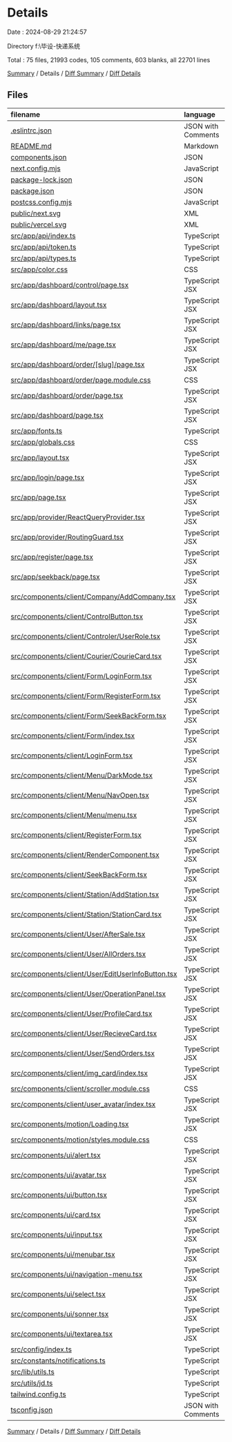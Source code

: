 # Details

Date : 2024-08-29 21:24:57

Directory f:\\毕设-快递系统

Total : 75 files,  21993 codes, 105 comments, 603 blanks, all 22701 lines

[Summary](results.md) / Details / [Diff Summary](diff.md) / [Diff Details](diff-details.md)

## Files
| filename | language | code | comment | blank | total |
| :--- | :--- | ---: | ---: | ---: | ---: |
| [.eslintrc.json](/.eslintrc.json) | JSON with Comments | 3 | 0 | 1 | 4 |
| [README.md](/README.md) | Markdown | 23 | 0 | 14 | 37 |
| [components.json](/components.json) | JSON | 17 | 0 | 0 | 17 |
| [next.config.mjs](/next.config.mjs) | JavaScript | 2 | 1 | 2 | 5 |
| [package-lock.json](/package-lock.json) | JSON | 13,895 | 0 | 1 | 13,896 |
| [package.json](/package.json) | JSON | 62 | 0 | 1 | 63 |
| [postcss.config.mjs](/postcss.config.mjs) | JavaScript | 6 | 1 | 2 | 9 |
| [public/next.svg](/public/next.svg) | XML | 1 | 0 | 0 | 1 |
| [public/vercel.svg](/public/vercel.svg) | XML | 1 | 0 | 0 | 1 |
| [src/app/api/index.ts](/src/app/api/index.ts) | TypeScript | 49 | 0 | 5 | 54 |
| [src/app/api/token.ts](/src/app/api/token.ts) | TypeScript | 33 | 0 | 6 | 39 |
| [src/app/api/types.ts](/src/app/api/types.ts) | TypeScript | 13 | 0 | 3 | 16 |
| [src/app/color.css](/src/app/color.css) | CSS | 109 | 0 | 4 | 113 |
| [src/app/dashboard/control/page.tsx](/src/app/dashboard/control/page.tsx) | TypeScript JSX | 56 | 0 | 4 | 60 |
| [src/app/dashboard/layout.tsx](/src/app/dashboard/layout.tsx) | TypeScript JSX | 33 | 0 | 4 | 37 |
| [src/app/dashboard/links/page.tsx](/src/app/dashboard/links/page.tsx) | TypeScript JSX | 50 | 0 | 4 | 54 |
| [src/app/dashboard/me/page.tsx](/src/app/dashboard/me/page.tsx) | TypeScript JSX | 10 | 0 | 3 | 13 |
| [src/app/dashboard/order/[slug]/page.tsx](/src/app/dashboard/order/%5Bslug%5D/page.tsx) | TypeScript JSX | 40 | 5 | 8 | 53 |
| [src/app/dashboard/order/page.module.css](/src/app/dashboard/order/page.module.css) | CSS | 0 | 0 | 1 | 1 |
| [src/app/dashboard/order/page.tsx](/src/app/dashboard/order/page.tsx) | TypeScript JSX | 17 | 0 | 3 | 20 |
| [src/app/dashboard/page.tsx](/src/app/dashboard/page.tsx) | TypeScript JSX | 4 | 0 | 2 | 6 |
| [src/app/fonts.ts](/src/app/fonts.ts) | TypeScript | 254 | 36 | 37 | 327 |
| [src/app/globals.css](/src/app/globals.css) | CSS | 206 | 0 | 21 | 227 |
| [src/app/layout.tsx](/src/app/layout.tsx) | TypeScript JSX | 40 | 1 | 6 | 47 |
| [src/app/login/page.tsx](/src/app/login/page.tsx) | TypeScript JSX | 9 | 0 | 3 | 12 |
| [src/app/page.tsx](/src/app/page.tsx) | TypeScript JSX | 8 | 0 | 1 | 9 |
| [src/app/provider/ReactQueryProvider.tsx](/src/app/provider/ReactQueryProvider.tsx) | TypeScript JSX | 9 | 0 | 5 | 14 |
| [src/app/provider/RoutingGuard.tsx](/src/app/provider/RoutingGuard.tsx) | TypeScript JSX | 12 | 0 | 5 | 17 |
| [src/app/register/page.tsx](/src/app/register/page.tsx) | TypeScript JSX | 9 | 0 | 2 | 11 |
| [src/app/seekback/page.tsx](/src/app/seekback/page.tsx) | TypeScript JSX | 9 | 0 | 2 | 11 |
| [src/components/client/Company/AddCompany.tsx](/src/components/client/Company/AddCompany.tsx) | TypeScript JSX | 200 | 0 | 2 | 202 |
| [src/components/client/ControlButton.tsx](/src/components/client/ControlButton.tsx) | TypeScript JSX | 67 | 0 | 4 | 71 |
| [src/components/client/Controler/UserRole.tsx](/src/components/client/Controler/UserRole.tsx) | TypeScript JSX | 75 | 0 | 6 | 81 |
| [src/components/client/Courier/CourieCard.tsx](/src/components/client/Courier/CourieCard.tsx) | TypeScript JSX | 317 | 1 | 13 | 331 |
| [src/components/client/Form/LoginForm.tsx](/src/components/client/Form/LoginForm.tsx) | TypeScript JSX | 178 | 1 | 3 | 182 |
| [src/components/client/Form/RegisterForm.tsx](/src/components/client/Form/RegisterForm.tsx) | TypeScript JSX | 355 | 3 | 9 | 367 |
| [src/components/client/Form/SeekBackForm.tsx](/src/components/client/Form/SeekBackForm.tsx) | TypeScript JSX | 314 | 2 | 8 | 324 |
| [src/components/client/Form/index.tsx](/src/components/client/Form/index.tsx) | TypeScript JSX | 76 | 0 | 6 | 82 |
| [src/components/client/LoginForm.tsx](/src/components/client/LoginForm.tsx) | TypeScript JSX | 178 | 1 | 3 | 182 |
| [src/components/client/Menu/DarkMode.tsx](/src/components/client/Menu/DarkMode.tsx) | TypeScript JSX | 65 | 0 | 3 | 68 |
| [src/components/client/Menu/NavOpen.tsx](/src/components/client/Menu/NavOpen.tsx) | TypeScript JSX | 55 | 0 | 3 | 58 |
| [src/components/client/Menu/menu.tsx](/src/components/client/Menu/menu.tsx) | TypeScript JSX | 284 | 0 | 5 | 289 |
| [src/components/client/RegisterForm.tsx](/src/components/client/RegisterForm.tsx) | TypeScript JSX | 355 | 3 | 9 | 367 |
| [src/components/client/RenderComponent.tsx](/src/components/client/RenderComponent.tsx) | TypeScript JSX | 24 | 0 | 2 | 26 |
| [src/components/client/SeekBackForm.tsx](/src/components/client/SeekBackForm.tsx) | TypeScript JSX | 314 | 2 | 8 | 324 |
| [src/components/client/Station/AddStation.tsx](/src/components/client/Station/AddStation.tsx) | TypeScript JSX | 201 | 0 | 3 | 204 |
| [src/components/client/Station/StationCard.tsx](/src/components/client/Station/StationCard.tsx) | TypeScript JSX | 166 | 0 | 7 | 173 |
| [src/components/client/User/AfterSale.tsx](/src/components/client/User/AfterSale.tsx) | TypeScript JSX | 49 | 0 | 2 | 51 |
| [src/components/client/User/AllOrders.tsx](/src/components/client/User/AllOrders.tsx) | TypeScript JSX | 49 | 0 | 2 | 51 |
| [src/components/client/User/EditUserInfoButton.tsx](/src/components/client/User/EditUserInfoButton.tsx) | TypeScript JSX | 212 | 0 | 6 | 218 |
| [src/components/client/User/OperationPanel.tsx](/src/components/client/User/OperationPanel.tsx) | TypeScript JSX | 94 | 0 | 2 | 96 |
| [src/components/client/User/ProfileCard.tsx](/src/components/client/User/ProfileCard.tsx) | TypeScript JSX | 206 | 10 | 8 | 224 |
| [src/components/client/User/RecieveCard.tsx](/src/components/client/User/RecieveCard.tsx) | TypeScript JSX | 115 | 1 | 5 | 121 |
| [src/components/client/User/SendOrders.tsx](/src/components/client/User/SendOrders.tsx) | TypeScript JSX | 540 | 1 | 15 | 556 |
| [src/components/client/img_card/index.tsx](/src/components/client/img_card/index.tsx) | TypeScript JSX | 37 | 0 | 5 | 42 |
| [src/components/client/scroller.module.css](/src/components/client/scroller.module.css) | CSS | 666 | 34 | 65 | 765 |
| [src/components/client/user_avatar/index.tsx](/src/components/client/user_avatar/index.tsx) | TypeScript JSX | 34 | 0 | 4 | 38 |
| [src/components/motion/Loading.tsx](/src/components/motion/Loading.tsx) | TypeScript JSX | 64 | 0 | 13 | 77 |
| [src/components/motion/styles.module.css](/src/components/motion/styles.module.css) | CSS | 784 | 1 | 124 | 909 |
| [src/components/ui/alert.tsx](/src/components/ui/alert.tsx) | TypeScript JSX | 53 | 0 | 7 | 60 |
| [src/components/ui/avatar.tsx](/src/components/ui/avatar.tsx) | TypeScript JSX | 44 | 0 | 7 | 51 |
| [src/components/ui/button.tsx](/src/components/ui/button.tsx) | TypeScript JSX | 52 | 0 | 7 | 59 |
| [src/components/ui/card.tsx](/src/components/ui/card.tsx) | TypeScript JSX | 82 | 0 | 9 | 91 |
| [src/components/ui/input.tsx](/src/components/ui/input.tsx) | TypeScript JSX | 21 | 0 | 5 | 26 |
| [src/components/ui/menubar.tsx](/src/components/ui/menubar.tsx) | TypeScript JSX | 217 | 0 | 20 | 237 |
| [src/components/ui/navigation-menu.tsx](/src/components/ui/navigation-menu.tsx) | TypeScript JSX | 115 | 0 | 12 | 127 |
| [src/components/ui/select.tsx](/src/components/ui/select.tsx) | TypeScript JSX | 146 | 0 | 15 | 161 |
| [src/components/ui/sonner.tsx](/src/components/ui/sonner.tsx) | TypeScript JSX | 26 | 0 | 6 | 32 |
| [src/components/ui/textarea.tsx](/src/components/ui/textarea.tsx) | TypeScript JSX | 20 | 0 | 5 | 25 |
| [src/config/index.ts](/src/config/index.ts) | TypeScript | 9 | 0 | 1 | 10 |
| [src/constants/notifications.ts](/src/constants/notifications.ts) | TypeScript | 17 | 0 | 5 | 22 |
| [src/lib/utils.ts](/src/lib/utils.ts) | TypeScript | 5 | 0 | 2 | 7 |
| [src/utils/jd.ts](/src/utils/jd.ts) | TypeScript | 18 | 0 | 2 | 20 |
| [tailwind.config.ts](/tailwind.config.ts) | TypeScript | 88 | 1 | 4 | 93 |
| [tsconfig.json](/tsconfig.json) | JSON with Comments | 26 | 0 | 1 | 27 |

[Summary](results.md) / Details / [Diff Summary](diff.md) / [Diff Details](diff-details.md)